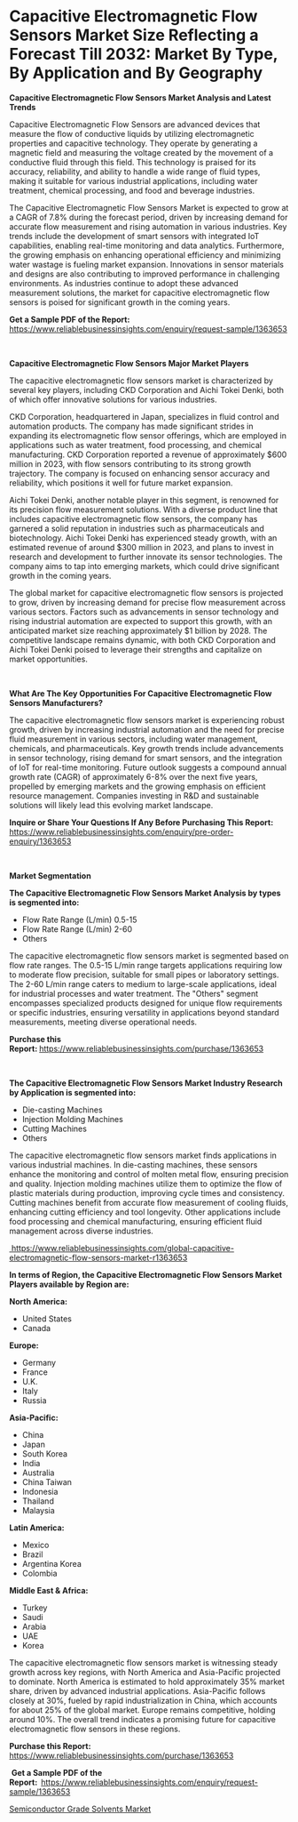 <p><h1>Capacitive Electromagnetic Flow Sensors Market Size Reflecting a Forecast Till 2032: Market By Type, By Application and By Geography</h1></p><p><strong>Capacitive Electromagnetic Flow Sensors Market Analysis and Latest Trends</strong></p>
<p><p>Capacitive Electromagnetic Flow Sensors are advanced devices that measure the flow of conductive liquids by utilizing electromagnetic properties and capacitive technology. They operate by generating a magnetic field and measuring the voltage created by the movement of a conductive fluid through this field. This technology is praised for its accuracy, reliability, and ability to handle a wide range of fluid types, making it suitable for various industrial applications, including water treatment, chemical processing, and food and beverage industries.</p><p>The Capacitive Electromagnetic Flow Sensors Market is expected to grow at a CAGR of 7.8% during the forecast period, driven by increasing demand for accurate flow measurement and rising automation in various industries. Key trends include the development of smart sensors with integrated IoT capabilities, enabling real-time monitoring and data analytics. Furthermore, the growing emphasis on enhancing operational efficiency and minimizing water wastage is fueling market expansion. Innovations in sensor materials and designs are also contributing to improved performance in challenging environments. As industries continue to adopt these advanced measurement solutions, the market for capacitive electromagnetic flow sensors is poised for significant growth in the coming years.</p></p>
<p><strong>Get a Sample PDF of the Report:&nbsp;</strong> <a href="https://www.reliablebusinessinsights.com/enquiry/request-sample/1363653?utm_campaign=2214&utm_medium=2&utm_source=Github&utm_content=ia&utm_term=13022025&utm_id=capacitive-electromagnetic-flow-sensors">https://www.reliablebusinessinsights.com/enquiry/request-sample/1363653</a></p>
<p>&nbsp;</p>
<p><strong>Capacitive Electromagnetic Flow Sensors Major Market Players</strong></p>
<p><p>The capacitive electromagnetic flow sensors market is characterized by several key players, including CKD Corporation and Aichi Tokei Denki, both of which offer innovative solutions for various industries.</p><p>CKD Corporation, headquartered in Japan, specializes in fluid control and automation products. The company has made significant strides in expanding its electromagnetic flow sensor offerings, which are employed in applications such as water treatment, food processing, and chemical manufacturing. CKD Corporation reported a revenue of approximately $600 million in 2023, with flow sensors contributing to its strong growth trajectory. The company is focused on enhancing sensor accuracy and reliability, which positions it well for future market expansion.</p><p>Aichi Tokei Denki, another notable player in this segment, is renowned for its precision flow measurement solutions. With a diverse product line that includes capacitive electromagnetic flow sensors, the company has garnered a solid reputation in industries such as pharmaceuticals and biotechnology. Aichi Tokei Denki has experienced steady growth, with an estimated revenue of around $300 million in 2023, and plans to invest in research and development to further innovate its sensor technologies. The company aims to tap into emerging markets, which could drive significant growth in the coming years.</p><p>The global market for capacitive electromagnetic flow sensors is projected to grow, driven by increasing demand for precise flow measurement across various sectors. Factors such as advancements in sensor technology and rising industrial automation are expected to support this growth, with an anticipated market size reaching approximately $1 billion by 2028. The competitive landscape remains dynamic, with both CKD Corporation and Aichi Tokei Denki poised to leverage their strengths and capitalize on market opportunities.</p></p>
<p>&nbsp;</p>
<p><strong>What Are The Key Opportunities For Capacitive Electromagnetic Flow Sensors Manufacturers?</strong></p>
<p><p>The capacitive electromagnetic flow sensors market is experiencing robust growth, driven by increasing industrial automation and the need for precise fluid measurement in various sectors, including water management, chemicals, and pharmaceuticals. Key growth trends include advancements in sensor technology, rising demand for smart sensors, and the integration of IoT for real-time monitoring. Future outlook suggests a compound annual growth rate (CAGR) of approximately 6-8% over the next five years, propelled by emerging markets and the growing emphasis on efficient resource management. Companies investing in R&D and sustainable solutions will likely lead this evolving market landscape.</p></p>
<p><strong>Inquire or Share Your Questions If Any Before Purchasing This Report:</strong> <a href="https://www.reliablebusinessinsights.com/enquiry/pre-order-enquiry/1363653?utm_campaign=2214&utm_medium=2&utm_source=Github&utm_content=ia&utm_term=13022025&utm_id=capacitive-electromagnetic-flow-sensors">https://www.reliablebusinessinsights.com/enquiry/pre-order-enquiry/1363653</a></p>
<p>&nbsp;</p>
<p><strong>Market Segmentation</strong></p>
<p><strong>The Capacitive Electromagnetic Flow Sensors Market Analysis by types is segmented into:</strong></p>
<p><ul><li>Flow Rate Range (L/min) 0.5-15</li><li>Flow Rate Range (L/min) 2-60</li><li>Others</li></ul></p>
<p><p>The capacitive electromagnetic flow sensors market is segmented based on flow rate ranges. The 0.5-15 L/min range targets applications requiring low to moderate flow precision, suitable for small pipes or laboratory settings. The 2-60 L/min range caters to medium to large-scale applications, ideal for industrial processes and water treatment. The "Others" segment encompasses specialized products designed for unique flow requirements or specific industries, ensuring versatility in applications beyond standard measurements, meeting diverse operational needs.</p></p>
<p><strong>Purchase this Report:&nbsp;</strong><a href="https://www.reliablebusinessinsights.com/purchase/1363653?utm_campaign=2214&utm_medium=2&utm_source=Github&utm_content=ia&utm_term=13022025&utm_id=capacitive-electromagnetic-flow-sensors">https://www.reliablebusinessinsights.com/purchase/1363653</a></p>
<p>&nbsp;</p>
<p><strong>The Capacitive Electromagnetic Flow Sensors Market Industry Research by Application is segmented into:</strong></p>
<p><ul><li>Die-casting Machines</li><li>Injection Molding Machines</li><li>Cutting Machines</li><li>Others</li></ul></p>
<p><p>The capacitive electromagnetic flow sensors market finds applications in various industrial machines. In die-casting machines, these sensors enhance the monitoring and control of molten metal flow, ensuring precision and quality. Injection molding machines utilize them to optimize the flow of plastic materials during production, improving cycle times and consistency. Cutting machines benefit from accurate flow measurement of cooling fluids, enhancing cutting efficiency and tool longevity. Other applications include food processing and chemical manufacturing, ensuring efficient fluid management across diverse industries.</p></p>
<p><a href="https://www.reliablebusinessinsights.com/global-capacitive-electromagnetic-flow-sensors-market-r1363653?utm_campaign=2214&utm_medium=2&utm_source=Github&utm_content=ia&utm_term=13022025&utm_id=capacitive-electromagnetic-flow-sensors">&nbsp;https://www.reliablebusinessinsights.com/global-capacitive-electromagnetic-flow-sensors-market-r1363653</a></p>
<p><strong>In terms of Region, the Capacitive Electromagnetic Flow Sensors Market Players available by Region are:</strong></p>
<p>
    <p> <strong> North America: </strong>
        <ul>
            <li>United States</li>
            <li>Canada</li>
        </ul>
        </p> 
    <p> <strong> Europe: </strong>
        <ul>
            <li>Germany</li>
            <li>France</li>
            <li>U.K.</li>
            <li>Italy</li>
            <li>Russia</li>
        </ul>
        </p> 
    <p> <strong> Asia-Pacific: </strong>
        <ul>
            <li>China</li>
            <li>Japan</li>
            <li>South Korea</li>
            <li>India</li>
            <li>Australia</li>
            <li>China Taiwan</li>
            <li>Indonesia</li>
            <li>Thailand</li>
            <li>Malaysia</li>
        </ul>
        </p> 
    <p> <strong> Latin America: </strong>
        <ul>
            <li>Mexico</li>
            <li>Brazil</li>
            <li>Argentina Korea</li>
            <li>Colombia</li>
        </ul>
        </p> 
    <p> <strong> Middle East & Africa: </strong>
        <ul>
            <li>Turkey</li>
            <li>Saudi</li>
            <li>Arabia</li>
            <li>UAE</li>
            <li>Korea</li>
        </ul>
    </p>
    </p>
<p><p>The capacitive electromagnetic flow sensors market is witnessing steady growth across key regions, with North America and Asia-Pacific projected to dominate. North America is estimated to hold approximately 35% market share, driven by advanced industrial applications. Asia-Pacific follows closely at 30%, fueled by rapid industrialization in China, which accounts for about 25% of the global market. Europe remains competitive, holding around 10%. The overall trend indicates a promising future for capacitive electromagnetic flow sensors in these regions.</p></p>
<p><strong>Purchase this Report: </strong><a href="https://www.reliablebusinessinsights.com/purchase/1363653?utm_campaign=2214&utm_medium=2&utm_source=Github&utm_content=ia&utm_term=13022025&utm_id=capacitive-electromagnetic-flow-sensors">https://www.reliablebusinessinsights.com/purchase/1363653</a></p>
<p>&nbsp;<strong>Get a Sample PDF of the Report:&nbsp;&nbsp;</strong><a href="https://www.reliablebusinessinsights.com/enquiry/request-sample/1363653?utm_campaign=2214&utm_medium=2&utm_source=Github&utm_content=ia&utm_term=13022025&utm_id=capacitive-electromagnetic-flow-sensors">https://www.reliablebusinessinsights.com/enquiry/request-sample/1363653</a></p>
<p><strong></strong></p>
<p><p><a href="https://github.com/comasnickie/Market-Research-Report-List-1/blob/main/semiconductor-grade-solvents-market.md?utm_campaign=2214&utm_medium=2&utm_source=Github&utm_content=ia&utm_term=13022025&utm_id=capacitive-electromagnetic-flow-sensors">Semiconductor Grade Solvents Market</a></p></p>